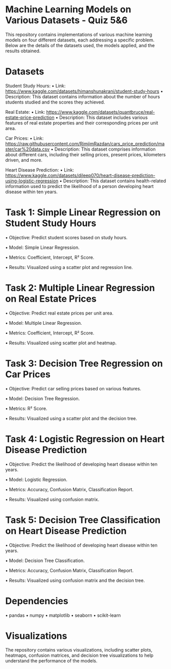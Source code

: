 # Machine Learning Models on Various Datasets - Quiz 5&6
This repository contains implementations of various machine learning models on four different datasets, each addressing a specific problem. Below are the details of the datasets used, the models applied, and the results obtained.

# Datasets
Student Study Hours:
•	Link: https://www.kaggle.com/datasets/himanshunakrani/student-study-hours
•	Description: This dataset contains information about the number of hours students studied and the scores they achieved.

Real Estate:
•	Link: https://www.kaggle.com/datasets/quantbruce/real-estate-price-prediction
•	Description: This dataset includes various features of real estate properties and their corresponding prices per unit area.

Car Prices:
•	Link: https://raw.githubusercontent.com/RimjimRazdan/cars_price_prediction/master/car%20data.csv
•	Description: This dataset comprises information about different cars, including their selling prices, present prices, kilometers driven, and more.

Heart Disease Prediction:
•	Link: https://www.kaggle.com/datasets/dileep070/heart-disease-prediction-using-logistic-regression
• Description: This dataset contains health-related information used to predict the likelihood of a person developing heart disease within ten years.

# Task 1: Simple Linear Regression on Student Study Hours
•	Objective: Predict student scores based on study hours.

•	Model: Simple Linear Regression.

•	Metrics: Coefficient, Intercept, R² Score.

•	Results: Visualized using a scatter plot and regression line.
# Task 2: Multiple Linear Regression on Real Estate Prices
•	Objective: Predict real estate prices per unit area.

•	Model: Multiple Linear Regression.

•	Metrics: Coefficient, Intercept, R² Score.

•	Results: Visualized using scatter plot and heatmap.
# Task 3: Decision Tree Regression on Car Prices
•	Objective: Predict car selling prices based on various features.

•	Model: Decision Tree Regression.

•	Metrics: R² Score.

•	Results: Visualized using a scatter plot and the decision tree.
# Task 4: Logistic Regression on Heart Disease Prediction
•	Objective: Predict the likelihood of developing heart disease within ten years.

•	Model: Logistic Regression.

•	Metrics: Accuracy, Confusion Matrix, Classification Report.

•	Results: Visualized using confusion matrix.

# Task 5: Decision Tree Classification on Heart Disease Prediction
•	Objective: Predict the likelihood of developing heart disease within ten years.

•	Model: Decision Tree Classification.

•	Metrics: Accuracy, Confusion Matrix, Classification Report.

•	Results: Visualized using confusion matrix and the decision tree.

# Dependencies
•	pandas
•	numpy
•	matplotlib
•	seaborn
•	scikit-learn

# Visualizations
The repository contains various visualizations, including scatter plots, heatmaps, confusion matrices, and decision tree visualizations to help understand the performance of the models.
